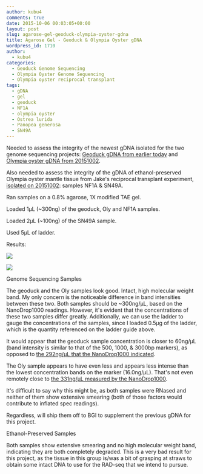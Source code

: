```yaml
---
author: kubu4
comments: true
date: 2015-10-06 00:03:05+00:00
layout: post
slug: agarose-gel-geoduck-olympia-oyster-gdna
title: Agarose Gel - Geoduck & Olympia Oyster gDNA
wordpress_id: 1710
author:
  - kubu4
categories:
  - Geoduck Genome Sequencing
  - Olympia Oyster Genome Sequencing
  - Olympia oyster reciprocal transplant
tags:
  - gDNA
  - gel
  - geoduck
  - NF1A
  - olympia oyster
  - Ostrea lurida
  - Panopea generosa
  - SN49A
---
```


Needed to assess the integrity of the newest gDNA isolated for the two genome sequencing projects: [Geoduck gDNA from earlier today](2015/10/05/dna-quantification-pooled-geoduck-gdna.html) and [Olympia oyster gDNA from 20151002](2015/10/02/dna-isolation-geoduck-olympia-oyster.html).

Also needed to assess the integrity of the gDNA of ethanol-preserved Olympia oyster mantle tissue from Jake's reciprocal transplant experiment, [isolated on 20151002](2015/10/02/dna-isolation-geoduck-olympia-oyster.html): samples NF1A & SN49A.

Ran samples on a 0.8% agarose, 1X modified TAE gel.

Loaded 1μL (~300ng) of the geoduck, Oly and NF1A samples.

Loaded 2μL (~100ng) of the SN49A sample.

Used 5μL of ladder.

Results:

[![](https://raw.githubusercontent.com/sr320/LabDocs/master/protocols/Commercial_Protocols/ThermoFisher_OgeneRuler_DNA_Ladder_Mix_F100439.jpg)](https://raw.githubusercontent.com/sr320/LabDocs/master/protocols/Commercial_Protocols/ThermoFisher_OgeneRuler_DNA_Ladder_Mix_F100439.jpg)

[![](https://eagle.fish.washington.edu/Arabidopsis/20151005_gDNA_gel_annotated.jpg)](http://eagle.fish.washington.edu/Arabidopsis/20151005_gDNA_gel_annotated.jpg)



Genome Sequencing Samples

The geoduck and the Oly samples look good. Intact, high molecular weight band. My only concern is the noticeable difference in band intensities between these two. Both samples should be ~300ng/μL, based on the NanoDrop1000 readings. However, it's evident that the concentrations of these two samples differ greatly. Additionally, we can use the ladder to gauge the concentrations of the samples, since I loaded 0.5μg of the ladder, which is the quantity referenced on the ladder guide above.

It would appear that the geoduck sample concentration is closer to 60ng/μL (band intensity is similar to that of the 500, 1000, & 3000bp markers), as opposed to [the 292ng/μL that the NanoDrop1000 indicated](2015/10/05/dna-quantification-pooled-geoduck-gdna.html).

The Oly sample appears to have even less and appears less intense than the lowest concentration bands on the marker (16.0ng/μL). That's not even remotely close to [the 331ng/μL measured by the NanoDrop1000](2015/10/02/dna-isolation-geoduck-olympia-oyster.html).

It's difficult to say why this might be, as both samples were RNased and neither of them show extensive smearing (both of those factors would contribute to inflated spec readings).

Regardless, will ship them off to BGI to supplement the previous gDNA for this project.

Ethanol-Preserved Samples

Both samples show extensive smearing and no high molecular weight band, indicating they are both completely degraded. This is a very bad result for this project, as the tissue in this group is/was a bit of grasping at straws to obtain some intact DNA to use for the RAD-seq that we intend to pursue.
